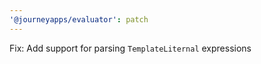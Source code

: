 ```yaml
---
'@journeyapps/evaluator': patch
---
```


Fix: Add support for parsing `TemplateLiternal` expressions

